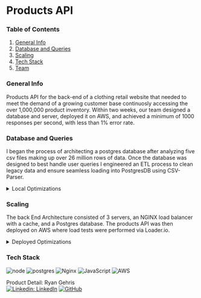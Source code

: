 # Products API

### Table of Contents
1. [General Info](#general-info)
2. [Database and Queries](#performance)
3. [Scaling](#scaling)
4. [Tech Stack](#tech)
5. [Team](#team)

<a name="general-info"></a>
### General Info

Products API for the back-end of a clothing retail website that needed to meet the demand of a growing customer base continuosly accessing the over 1,000,000 product inventory. Within two weeks, our team designed a database and server, deployed it on AWS, and achieved a minimum of 1000 responses per second, with less than 1% error rate.
 
<a name="performance"></a>
### Database and Queries

I began the process of architecting a postgres database after analyzing five csv files making up over 26 million rows of data. Once the database was designed to best handle user queries I engineered an ETL process to clean legacy data and ensure seamless loading into PostgresDB using CSV-Parser.

<details>
  <summary>Local Optimizations</summary>

Maximizing query efficiency was important to me because I viewed it as a limiting factor for the response time and responses per second goals I was given. Spending more time optimizing query speeds can help save costs when horizontally or vertically scaling. The three main optimizations I made were client pooling, keyset pagination, and indexing.

<details>
  <summary>Connection Pool</summary>
 
By using a connection pool, when our user requests can be handled more efficiently.  The pool is able to leverage the databases multithreading abilities and reuse threads, rather than creating and tearing down a single thread when using a client connection. This is important when handling many requests per second.
</details> 

<details>
 
  <summary>Keyset Pagination</summary>
  
  |                    Before                   |                   After                    |
| :------------------------------------------------: | :-----------------------------------------------: |
| ![ProductListBefore](https://user-images.githubusercontent.com/105510284/216197155-eab039d9-573c-47be-97fb-4b2aa5ecee68.png) 
  -1000 RPS Load
  -Response Time: 15.43s 
  -Responses per second: 45.31 | ![ProductListAfter](https://user-images.githubusercontent.com/105510284/216197187-477090fe-accd-44d0-8daf-a403bf56addf.png) 
  -1000 RPS Load
  -Response Time: 1.09s 
  -Responses per second: 424.44 |
  
  Individual query times using keyset pagination as opposed to OFFSET LIMIT were twice as fast. With a 1000 rps load, response times were 15 times faster and I got nearly ten times the amount of responses per second. This is because the query could go directly to a specific index, rather than sequentially searching through one million products. If we had a smaller database, the difference could be negligible.
 
</details>

<details>
  <summary>Indexing</summary>
  
  After indexing, individual query times improved significantly, and in one case the query time was reduced from 409.5ms to 23.25ms. That's 17 times faster. In the image below you can see that I was able to achieve a maximum of 2205.89 responses per second with a response time of 1.16ms when ramping up to 4000 responses per second locally.
  ![related](https://user-images.githubusercontent.com/105510284/216202187-b69591a6-b659-463f-be98-ef837632dfe6.png)

</details> 
</details> 

<a name="scaling"></a>
### Scaling

The back End Architecture consisted of 3 servers, an NGINX load balancer with a cache, and a Postgres database. The products API was then deployed on AWS where load tests were performed via Loader.io.

<details>
  <summary>Deployed Optimizations</summary>

### Background
 
The data below is based on the product list API endpoint which returns a specific list of products based on the page and count provided. I will be using the data to show improvements as the backend architecture was scaled, starting with one server and progressing to three serves, a load balancer and caching.
 
### One Server
 
 Using Loader.io, I stress tested the system with one server and one database. After 30 seconds of 1000 rps load, a maximum of 931.83 rps was achieved with a 1.479s response time. However, the system performed well under an 825 rps load, easily achieving 825rps at 77ms response time.  
![Screenshot 2023-01-07 at 10 05 35 AM](https://user-images.githubusercontent.com/105510284/216225632-e428e766-1620-43ea-b09b-9978a419360e.png)

 I identified that the single server could not handle such a large load, so a second server would be needed. After deploying a second server, NGINX was used to balance the load between the two servers. After 30 seconds of a 1000 rps load, the system achieved 1000 rps with a 65ms response time and 0% error. The goal of 1000 RPS was achieved, but ideally the endpoint would be able to handle a larger number of requests. With the system still limited by only two servers, I added a third server to reach 1796.63 rps with a 73ms response time and 1.4% error rate. 
 
   |                    2 Servers                  |                   3 Servers                    |
| :------------------------------------------------: | :-----------------------------------------------: |
|![Screenshot 2023-01-08 at 10 16 04 PM](https://user-images.githubusercontent.com/105510284/216226871-e5b0c644-0ded-4741-9e67-cbb14d08e20f.png)|![Screenshot 2023-01-08 at 10 27 14 PM](https://user-images.githubusercontent.com/105510284/216226953-1a84b255-840c-4e08-a7f7-b679f885ad45.png)
 |
 
 At this point, each endpoint was meeting performance requirements, but the error rate could use an improvement. In order to get the most out of the system and to achieve better performance with increased user traffic I implemented the caching abilities of NGINX. When testing using a load of 1825 rps, the system was able to achieve a respectable 1804.57 rps with a 61 ms response time and 0.9% error rate. This was a significant improvement for each metric. It is important to note that these numbers were achieved after building up the caches memory. 
 
 Ultimately, the product list endpoint achieved 4415.83 rps with a response time of 63ms and 0.9% error rate. This was a 790% increase in rps and the response time was 22% faster. 
 ![Screenshot 2023-01-08 at 10 31 23 PM](https://user-images.githubusercontent.com/105510284/216229351-f4f60081-fe1e-4886-b958-f9e9c38bddbb.png)

</details>


<a name="tech"></a>
### Tech Stack
![node](https://img.shields.io/badge/Node.js-43853D?style=for-the-badge&logo=node.js&logoColor=white)
![postgres](https://img.shields.io/badge/PostgreSQL-316192?style=for-the-badge&logo=postgresql&logoColor=white)
![Nginx](https://img.shields.io/badge/nginx-%23009639.svg?style=for-the-badge&logo=nginx&logoColor=white)
![JavaScript](https://img.shields.io/badge/javascript-%23323330.svg?style=for-the-badge&logo=javascript&logoColor=%23F7DF1E)
![AWS](https://img.shields.io/badge/AWS-%23FF9900.svg?style=for-the-badge&logo=amazon-aws&logoColor=white) <br />


<a name="team"></a>
Product Detail: Ryan Gehris\
[![Linkedin: LinkedIn](https://img.shields.io/badge/linkedin-%230077B5.svg?style=for-the-badge&logo=linkedin&logoColor=white)](https://www.linkedin.com/in/ryangehris/)
[![GitHub](https://img.shields.io/badge/github-%23121011.svg?style=for-the-badge&logo=github&logoColor=white)](https://github.com/ryangehris)
